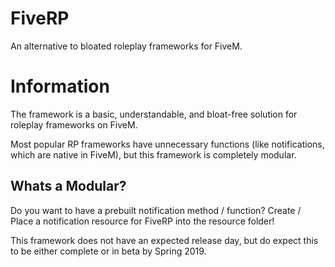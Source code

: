# FiveRP
An alternative to bloated roleplay frameworks for FiveM.
# Information
The framework is a basic, understandable, and bloat-free solution for roleplay frameworks on FiveM. 

Most popular RP frameworks have unnecessary functions (like notifications, which are native in FiveM), but this framework is completely modular. 

## Whats a Modular? ##

Do you want to have a prebuilt notification method / function? Create / Place a notification resource for FiveRP into the resource folder!

This framework does not have an expected release day, but do expect this to be either complete or in beta by Spring 2019.
